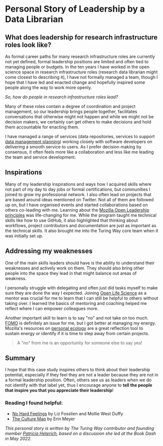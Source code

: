 # Personal Story of Leadership by a Data Librarian

## What does leadership for research infrastructure roles look like?

As formal career paths for many research infrastructure roles are currently not yet defined, formal leadership positions are limited and often tied to managing people or budgets. In the ten years I have worked in the open science space in research infrastructure roles (research data librarian might come closest to describing it), I have not formally managed a team, though I hope that I have led and enacted change and hopefully inspired some people along the way to work more openly.

*So, how do people in research infrastructure roles lead?*

Many of these roles contain a degree of coordination and project management, so our leadership brings people together, facilitates conversations that otherwise might not happen and while we might not be decision makers, we certainly can get others to make decisions and hold them accountable for enacting them.

I have managed a range of services (data repositories, services to support [data management planning](https://the-turing-way.netlify.app/reproducible-research/rdm/rdm-dmp.html)) working closely with software developers on delivering a smooth service to users. As I prefer decision making by consensus, it often feels more like a collaboration and less like me leading the team and service development.


## Inspirations

Many of my leadership inspirations and ways how I acquired skills where not  part of my day to day jobs or formal certifications, but communities I joined to grow my professional network. I also often lead on projects that are based around ideas mentioned on Twitter. Not all of them are followed up on, but I have organised events and started collaborations based on others co-leading with me. Learning about the [Mozilla Open Leadership principles](https://foundation.mozilla.org/en/initiatives/mozilla-open-leaders/) was life-changing for me. While the program taught me technical skills like how to use GitHub, it also highlighted that thinking about workflows, project contributors and documentation are just as important as the technical skills. It also brought me into the Turing Way core team when it was initially set up.

## Addressing my weaknesses
One of the main skills leaders should have is the ability to understand their weaknesses and actively work on them. They should also bring other people into the space they lead in that might balance out areas of weakness.

I personally struggle with delegating and often just did tasks myself to make sure they are done the way I expected. Joining [Open Life Science](https://openlifesci.org/) as a mentor was crucial for me to learn that I can still be helpful to others without taking over. I learned the basics of mentoring and coaching helped me reflect where I can empower colleagues more.

Another important skill to learn is to say "no" and not take on too much. [FOMO](https://en.wikipedia.org/wiki/Fear_of_missing_out) is definitely an issue for me, but I got better at managing my energy. Mozilla's resources on [personal ecology](https://foundation.mozilla.org/en/blog/new-movement-building-home-community-calls/) are a great reflection tool to sustain energy or identify if it is time to step away from certain projects.

> A "no" from me is an opportunity for someone else to say yes!


## Summary

I hope that this case study inspires others to think about their leadership potential, especially if they feel they are not a leader because they are not in a formal leadership position. Often, others see us as leaders when we do not identify with that label yet, thus I encourage anyone to **tell the people that inspire you that you appreciate their leadership**!


### Reading I found helpful:

* [No Hard Feelings](https://www.lizandmollie.com/book/) by Liz Fosslien and Mollie West Duffy
* [The Culture Map](https://erinmeyer.com/books/the-culture-map/) by Erin Meyer

_This personal story is written by _The Turing Way_ contributor and founding member [Patricia Heterich](https://the-turing-way.netlify.app/afterword/contributors-record.html#patricia-herterich), based on a discussion she led at the Book Dash in May 2022._
